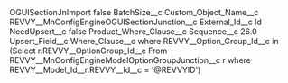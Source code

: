 <?xml version="1.0" encoding="UTF-8"?>
<CustomMetadata xmlns="http://soap.sforce.com/2006/04/metadata" xmlns:xsi="http://www.w3.org/2001/XMLSchema-instance" xmlns:xsd="http://www.w3.org/2001/XMLSchema">
    <label>OGUISectionJnImport</label>
    <protected>false</protected>
    <values>
        <field>BatchSize__c</field>
        <value xsi:nil="true"/>
    </values>
    <values>
        <field>Custom_Object_Name__c</field>
        <value xsi:type="xsd:string">REVVY__MnConfigEngineOGUISectionJunction__c</value>
    </values>
    <values>
        <field>External_Id__c</field>
        <value xsi:type="xsd:string">Id</value>
    </values>
    <values>
        <field>NeedUpsert__c</field>
        <value xsi:type="xsd:boolean">false</value>
    </values>
    <values>
        <field>Product_Where_Clause__c</field>
        <value xsi:nil="true"/>
    </values>
    <values>
        <field>Sequence__c</field>
        <value xsi:type="xsd:double">26.0</value>
    </values>
    <values>
        <field>Upsert_Field__c</field>
        <value xsi:nil="true"/>
    </values>
    <values>
        <field>Where_Clause__c</field>
        <value xsi:type="xsd:string">where REVVY__Option_Group_Id__c in (Select  r.REVVY__OptionGroup_Id__c From REVVY__MnConfigEngineModelOptionGroupJunction__c r where REVVY__Model_Id__r.REVVY__Id__c = &apos;@REVVYID&apos;)</value>
    </values>
</CustomMetadata>
